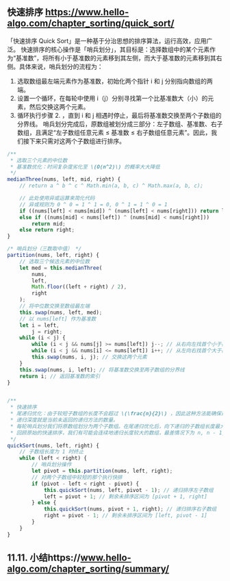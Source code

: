 ## 快速排序 https://www.hello-algo.com/chapter_sorting/quick_sort/

「快速排序 Quick Sort」是一种基于分治思想的排序算法，运行高效，应用广泛。
 快速排序的核心操作是「哨兵划分」，其目标是：选择数组中的某个元素作为“基准数”，将所有小于基准数的元素移到其左侧，而大于基准数的元素移到其右侧。具体来说，哨兵划分的流程为：

1. 选取数组最左端元素作为基准数，初始化两个指针 i 和 j 分别指向数组的两端。
2. 设置一个循环，在每轮中使用 i（j）分别寻找第一个比基准数大（小）的元素，然后交换这两个元素。
3. 循环执行步骤 2. ，直到 i 和 j 相遇时停止，最后将基准数交换至两个子数组的分界线。
 哨兵划分完成后，原数组被划分成三部分：左子数组、基准数、右子数组，且满足“左子数组任意元素 ≤ 基准数 ≤ 右子数组任意元素”。因此，我们接下来只需对这两个子数组进行排序。

```js   quick_sort.js
/**
 * 选取三个元素的中位数
 * 基准数优化：时间复杂度劣化至 \(O(n^2)\) 的概率大大降低
 */
medianThree(nums, left, mid, right) {
    // return a ^ b ^ c ^ Math.min(a, b, c) ^ Math.max(a, b, c);

    // 此处使用异或运算来简化代码
    // 异或规则为 0 ^ 0 = 1 ^ 1 = 0, 0 ^ 1 = 1 ^ 0 = 1
    if ((nums[left] < nums[mid]) ^ (nums[left] < nums[right])) return left;
    else if ((nums[mid] < nums[left]) ^ (nums[mid] < nums[right]))
        return mid;
    else return right;
}

/* 哨兵划分（三数取中值） */
partition(nums, left, right) {
    // 选取三个候选元素的中位数
    let med = this.medianThree(
        nums,
        left,
        Math.floor((left + right) / 2),
        right
    );
    // 将中位数交换至数组最左端
    this.swap(nums, left, med);
    // 以 nums[left] 作为基准数
    let i = left,
        j = right;
    while (i < j) {
        while (i < j && nums[j] >= nums[left]) j--; // 从右向左找首个小于基准数的元素
        while (i < j && nums[i] <= nums[left]) i++; // 从左向右找首个大于基准数的元素
        this.swap(nums, i, j); // 交换这两个元素
    }
    this.swap(nums, i, left); // 将基准数交换至两子数组的分界线
    return i; // 返回基准数的索引
}


/**
 * 快速排序
 * 尾递归优化：由于较短子数组的长度不会超过 \(\frac{n}{2}\) ，因此这种方法能确保递归深度不超过 \(\log n\) ，从而将最差空间复杂度优化至 \(O(\log n)\)）
 * 递归深度就是当前未返回的递归方法的数量。
 * 每轮哨兵划分我们将原数组划分为两个子数组。在尾递归优化后，向下递归的子数组长度最大为原数组的一半长度。假设最差情况，一直为一半长度，那么最终的递归深度就是 log n 。
 * 回顾原始的快速排序，我们有可能会连续地递归长度较大的数组，最差情况下为 n, n - 1, n - 2, ..., 2, 1 ，从而递归深度为 n 。尾递归优化可以避免这种情况的出现。
 */
quickSort(nums, left, right) {
    // 子数组长度为 1 时终止
    while (left < right) {
        // 哨兵划分操作
        let pivot = this.partition(nums, left, right);
        // 对两个子数组中较短的那个执行快排
        if (pivot - left < right - pivot) {
            this.quickSort(nums, left, pivot - 1); // 递归排序左子数组
            left = pivot + 1; // 剩余未排序区间为 [pivot + 1, right]
        } else {
            this.quickSort(nums, pivot + 1, right); // 递归排序右子数组
            right = pivot - 1; // 剩余未排序区间为 [left, pivot - 1]
        }
    }
}
```

## 11.11. 小结https://www.hello-algo.com/chapter_sorting/summary/
